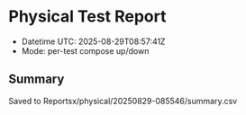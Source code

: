 # Physical Test Report
- Datetime UTC: 2025-08-29T08:57:41Z
- Mode: per-test compose up/down

## Summary
Saved to Reportsx/physical/20250829-085546/summary.csv
